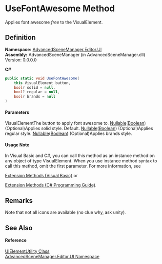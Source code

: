 # UseFontAwesome Method

Applies font awesome _free_ to the VisualElement.

## Definition

**Namespace:** [AdvancedSceneManager.Editor.UI](N_AdvancedSceneManager_Editor_UI.md)\
**Assembly:** AdvancedSceneManager (in AdvancedSceneManager.dll) Version: 0.0.0.0

**C#**

```c#
public static void UseFontAwesome(
	this VisualElement button,
	bool? solid = null,
	bool? regular = null,
	bool? brands = null
)
```

#### Parameters

&#x20; VisualElementThe button to apply font awesome to.  [Nullable](https://learn.microsoft.com/dotnet/api/system.nullable-1)([Boolean](https://learn.microsoft.com/dotnet/api/system.boolean))  (Optional)Applies solid style. Default.  [Nullable](https://learn.microsoft.com/dotnet/api/system.nullable-1)([Boolean](https://learn.microsoft.com/dotnet/api/system.boolean))  (Optional)Applies regular style.  [Nullable](https://learn.microsoft.com/dotnet/api/system.nullable-1)([Boolean](https://learn.microsoft.com/dotnet/api/system.boolean))  (Optional)Applies brands style.

#### Usage Note

In Visual Basic and C#, you can call this method as an instance method on any object of type VisualElement. When you use instance method syntax to call this method, omit the first parameter. For more information, see

[Extension Methods (Visual Basic)](https://docs.microsoft.com/dotnet/visual-basic/programming-guide/language-features/procedures/extension-methods) or

[Extension Methods (C# Programming Guide)](https://docs.microsoft.com/dotnet/csharp/programming-guide/classes-and-structs/extension-methods).

## Remarks

Note that not all icons are available (no clue why, ask unity).

## See Also

#### Reference

[UIElementUtility Class](T_AdvancedSceneManager_Editor_UI_UIElementUtility.md)\
[AdvancedSceneManager.Editor.UI Namespace](N_AdvancedSceneManager_Editor_UI.md)
